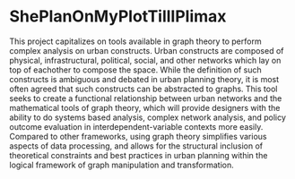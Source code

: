 # ShePlanOnMyPlotTillIPlimax
This project capitalizes on tools available in graph theory to perform complex analysis on urban constructs. Urban constructs are composed of physical, infrastructural, political, social, and other networks which lay on top of eachother to compose the space. While the definition of such constructs is ambiguous and debated in urban planning theory, it is most often agreed that such constructs can be abstracted to graphs. This tool seeks to create a functional relationship between urban networks and the mathematical tools of graph theory, which will provide designers with the ability to do systems based analysis, complex network analysis, and policy outcome evaluation in interdependent-variable contexts more easily. Compared to other frameworks, using graph theory simplifies various aspects of data processing, and allows for the structural inclusion of theoretical constraints and best practices in urban planning within the logical framework of graph manipulation and transformation.
